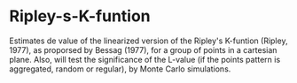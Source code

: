 # Ripley-s-K-funtion
Estimates de value of the linearized version of the Ripley's K-funtion (Ripley, 1977), as proporsed by Bessag (1977), for a group of points in a cartesian plane. Also, will test the significance of the L-value (if the points pattern is aggregated, random or regular), by Monte Carlo simulations.
